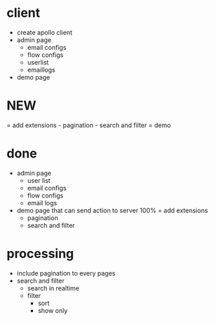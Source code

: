 # client 
- create apollo client 
- admin page
	- email configs
	- flow configs
	- userlist
	- emaillogs
- demo page
# NEW 
= add extensions
	- pagination
	- search and filter
= demo 

# done
- admin page
	- user list
	- email configs
	- flow configs
  - email logs
- demo page that can send action to server 100%
= add extensions
	- pagination
	- search and filter


# processing
- include pagination to every pages
- search and filter
	- search in realtime
	- filter
		- sort 
		- show only